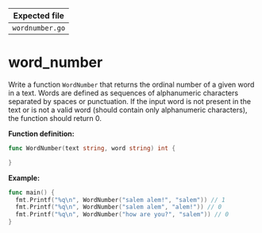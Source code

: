 | Expected file   |
| --------------- |
| `wordnumber.go` |

# word_number

Write a function `WordNumber` that returns the ordinal number of a given word in a text. Words are defined as sequences of alphanumeric characters separated by spaces or punctuation. If the input word is not present in the text or is not a valid word (should contain only alphanumeric characters), the function should return 0.

**Function definition:**

```go
func WordNumber(text string, word string) int {

}
```

**Example:**

```go
func main() {
  fmt.Printf("%q\n", WordNumber("salem alem!", "salem")) // 1
  fmt.Printf("%q\n", WordNumber("salem alem", "alem!")) // 0
  fmt.Printf("%q\n", WordNumber("how are you?", "salem")) // 0
}
```
